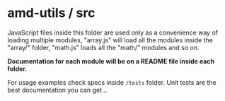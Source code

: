 # amd-utils / src #

JavaScript files inside this folder are used only as a convenience way of
loading multiple modules, "array.js" will load all the modules inside the
"array/" folder, "math.js" loads all the "math/" modules and so on.

**Documentation for each module will be on a README file inside each folder.**

For usage examples check specs inside `/tests` folder. Unit tests are the best
documentation you can get...

